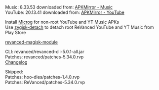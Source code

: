 Music: 8.33.53
downloaded from: [APKMirror - Music](https://www.apkmirror.com/apk/google-inc/youtube-music/youtube-music-8-33-53-release/youtube-music-8-33-53-3-android-apk-download/)  
YouTube: 20.13.41
downloaded from: [APKMirror - YouTube](https://www.apkmirror.com/apk/google-inc/youtube/youtube-20-13-41-release/youtube-20-13-41-2-android-apk-download/)  

Install [Microg](https://github.com/ReVanced/GmsCore/releases) for non-root YouTube and YT Music APKs  
Use [zygisk-detach](https://github.com/j-hc/zygisk-detach) to detach root ReVanced YouTube and YT Music from Play Store  

[revanced-magisk-module](https://github.com/E85Addict/revanced-magisk-module)
  
CLI: revanced/revanced-cli-5.0.1-all.jar  
Patches: revanced/patches-5.34.0.rvp  
[Changelog](https://github.com/revanced/revanced-patches/releases/tag/v5.34.0)  

Skipped:  
Patches: hoo-dles/patches-1.4.0.rvp    
Patches: ReVanced/patches-5.34.0.rvp    
